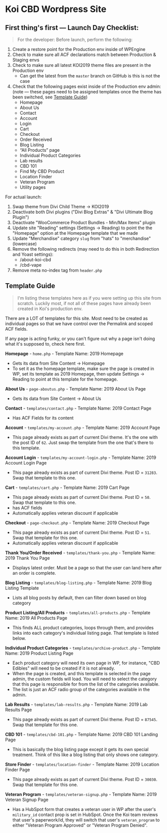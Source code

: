 # Koi CBD Wordpress Site

## First thing's first &mdash; Launch Day Checklist:
>For the developer:
Before launch, perform the following:
1) Create a restore point for the Production env inside of WPEngine
2) Check to make sure all ACF declarations match between Production & Staging envs
3) Check to make sure all latest KOI2019 theme files are present in the Production env
   - Can get the latest from the `master` branch on GitHub is this is not the case
4) Check that the following pages exist inside of the Production env admin: (note &mdash; these pages need to be assigned templates once the theme has been switched, see [Template Guide](#template-guide))
   - Homepage
   - About Us
   - Contact
   - Account
   - Login
   - Cart
   - Checkout
   - Order Received
   - Blog Listing
   -  “All Products” page
   - Individual Product Categories
   - Lab results
   - CBD 101
   - Find My CBD Product
   - Location Finder
   - Veteran Program
   - Utility pages

For actual launch:
1) Swap theme from Divi Child Theme -> KOI2019
2) Deactivate both Divi plugins ("Divi Blog Extras" & "Divi Ultimate Blog Plugin")
3) Deactivate "WooCommerce Product Bundles - Min/Max Items" plugin
4) Update site "Reading" settings (Settings -> Reading) to point the the "Homepage" option at the Homepage template that we made
5) Update "Merchandise" category `slug` from "hats" to "merchandise" (lowercase)
6) Remove the following redirects (may need to do this in both Redirection and Yoast settings):
   - /about-koi-cbd
   - /cbd-vape
7) Remove meta no-index tag from `header.php`

## Template Guide
> I'm listing these templates here as if you were setting up this site from scratch. Luckily most, if not all of these pages have already been created in Koi's production env. 

There are a LOT of templates for this site. Most need to be created as individual pages so that we have control over the Permalink and scoped ACF fields.

If any page is acting funky, or you can't figure out why a page isn't doing what it's supposed to, check here first.

**Homepage** - `home.php` - Template Name: 2019 Homepage
  - Gets its data from Site Content -> Homepage
  - To set it as the homepage template, make sure the page is created in WP, set its template as 2019 Homepage, then update Settings -> Reading to point at this template for the homepage.

**About Us** - `page-aboutus.php` - Template Name: 2019 About Us Page
  - Gets its data from Site Content -> About Us

**Contact** - `templates/contact.php` - Template Name: 2019 Contact Page
  - Has ACF Fields for its content

**Account** - `templates/my-account.php` - Template Name: 2019 Account Page
  - This page already exists as part of current Divi theme. It's the one with the post ID of `62`. Just swap the template from the one that's there to this template.

**Account Login** - `templates/my-account-login.php` - Template Name: 2019 Account Login Page
  - This page already exists as part of current Divi theme. Post ID = `31283`. Swap that template to this one.

**Cart** - `templates/cart.php` - Template Name: 2019 Cart Page
  - This page already exists as part of current Divi theme. Post ID = `50`. Swap that template to this one.
  - has ACF fields
  - Automatically applies veteran discount if applicable

**Checkout** - `page-checkout.php` - Template Name: 2019 Checkout Page
  - This page already exists as part of current Divi theme. Post ID = `51`. Swap that template for this one.
  - Automatically applies veteran discount if applicable

**Thank You/Order Received** - `templates/thank-you.php` - Template Name: 2019 Thank You Page
  - Displays latest order. Must be a page so that the user can land here after an order is complete.

**Blog Listing** - `templates/blog-listing.php` - Template Name: 2019 Blog Listing Template
  - Lists all blog posts by default, then can filter down based on blog category

**Product Listing/All Products** - `templates/all-products.php` - Template Name: 2019 All Products Page
  - This finds ALL product categories, loops through them, and provides links into each category's individual listing page. That template is listed below.

**Individual Product Categories** - `templates/archive-product.php` - Template Name: 2019 Product Listing Page
  - Each product category will need its own page in WP, for instance, "CBD Edibles" will need to be created if it is not already.
  - When the page is created, and this template is selected in the page admin, the custom fields will load. You will need to select the category that this page is responsible for from the list of the categories available.
  - The list is just an ACF radio group of the categories available in the admin.

**Lab Results** - `templates/lab-results.php` - Template Name: 2019 Lab Results Page
  - This page already exists as part of current Divi theme. Post ID = `87545`. Swap that template for this one.

**CBD 101** - `templates/cbd-101.php` - Template Name: 2019 CBD 101 Landing Page
  - This is basically the blog listing page except it gets its own special treatment. Think of this like a blog listing that only shows one category.

**Store Finder** - `templates/location-finder` - Template Name: 2019 Location Finder Page
  - This page already exists as part of current Divi theme. Post ID = `30030`. Swap that template for this one.

**Veteran Program** - `templates/veteran-signup.php` - Template Name: 2019 Veteran Signup Page
  - Has a HubSpot form that creates a veteran user in WP after the user's `military_id` contact prop is set in HubSpot. Once the Koi team reviews that user's paperwork/id, they will switch that user's `veteran_program` to either "Veteran Program Approved" or "Veteran Program Denied".


